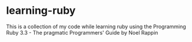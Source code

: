 # learning-ruby
This is a collection of my code while learning ruby using the Programming Ruby 3.3 - The pragmatic Programmers' Guide by Noel Rappin

